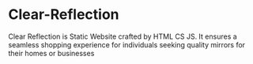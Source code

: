 # Clear-Reflection
Clear Reflection is Static Website crafted by HTML CS JS. It ensures a seamless shopping experience for individuals seeking quality mirrors for their homes or businesses
